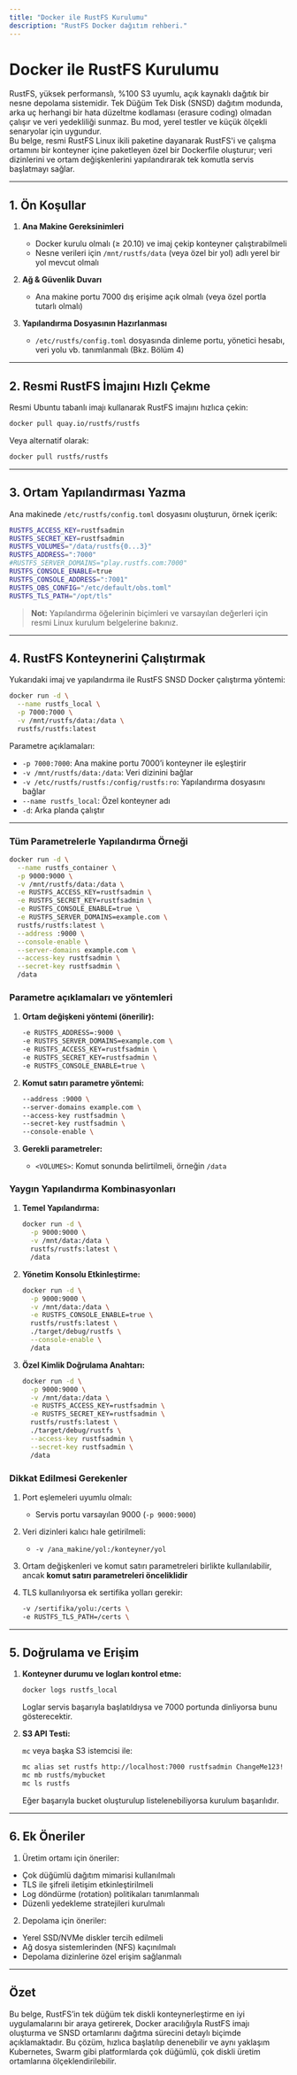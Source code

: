 ```yaml
---
title: "Docker ile RustFS Kurulumu"
description: "RustFS Docker dağıtım rehberi."
---
```


# Docker ile RustFS Kurulumu

RustFS, yüksek performanslı, %100 S3 uyumlu, açık kaynaklı dağıtık bir nesne depolama sistemidir. Tek Düğüm Tek Disk (SNSD) dağıtım modunda, arka uç herhangi bir hata düzeltme kodlaması (erasure coding) olmadan çalışır ve veri yedekliliği sunmaz. Bu mod, yerel testler ve küçük ölçekli senaryolar için uygundur.  
Bu belge, resmi RustFS Linux ikili paketine dayanarak RustFS'i ve çalışma ortamını bir konteyner içine paketleyen özel bir Dockerfile oluşturur; veri dizinlerini ve ortam değişkenlerini yapılandırarak tek komutla servis başlatmayı sağlar.

---

## 1. Ön Koşullar

1. **Ana Makine Gereksinimleri**

   * Docker kurulu olmalı (≥ 20.10) ve imaj çekip konteyner çalıştırabilmeli
   * Nesne verileri için `/mnt/rustfs/data` (veya özel bir yol) adlı yerel bir yol mevcut olmalı

2. **Ağ & Güvenlik Duvarı**

   * Ana makine portu 7000 dış erişime açık olmalı (veya özel portla tutarlı olmalı)

3. **Yapılandırma Dosyasının Hazırlanması**

   * `/etc/rustfs/config.toml` dosyasında dinleme portu, yönetici hesabı, veri yolu vb. tanımlanmalı (Bkz. Bölüm 4)

---

## 2. Resmi RustFS İmajını Hızlı Çekme

Resmi Ubuntu tabanlı imajı kullanarak RustFS imajını hızlıca çekin:

```bash
docker pull quay.io/rustfs/rustfs
````

Veya alternatif olarak:

```bash
docker pull rustfs/rustfs
```

---

## 3. Ortam Yapılandırması Yazma

Ana makinede `/etc/rustfs/config.toml` dosyasını oluşturun, örnek içerik:

```bash
RUSTFS_ACCESS_KEY=rustfsadmin
RUSTFS_SECRET_KEY=rustfsadmin
RUSTFS_VOLUMES="/data/rustfs{0...3}"
RUSTFS_ADDRESS=":7000"
#RUSTFS_SERVER_DOMAINS="play.rustfs.com:7000"
RUSTFS_CONSOLE_ENABLE=true
RUSTFS_CONSOLE_ADDRESS=":7001"
RUSTFS_OBS_CONFIG="/etc/default/obs.toml"
RUSTFS_TLS_PATH="/opt/tls"
```

> **Not:** Yapılandırma öğelerinin biçimleri ve varsayılan değerleri için resmi Linux kurulum belgelerine bakınız.

---

## 4. RustFS Konteynerini Çalıştırmak

Yukarıdaki imaj ve yapılandırma ile RustFS SNSD Docker çalıştırma yöntemi:

```bash
docker run -d \
  --name rustfs_local \
  -p 7000:7000 \
  -v /mnt/rustfs/data:/data \
  rustfs/rustfs:latest
```

Parametre açıklamaları:

* `-p 7000:7000`: Ana makine portu 7000’i konteyner ile eşleştirir
* `-v /mnt/rustfs/data:/data`: Veri dizinini bağlar
* `-v /etc/rustfs/rustfs:/config/rustfs:ro`: Yapılandırma dosyasını bağlar
* `--name rustfs_local`: Özel konteyner adı
* `-d`: Arka planda çalıştır

---

### Tüm Parametrelerle Yapılandırma Örneği

```bash
docker run -d \
  --name rustfs_container \
  -p 9000:9000 \
  -v /mnt/rustfs/data:/data \
  -e RUSTFS_ACCESS_KEY=rustfsadmin \
  -e RUSTFS_SECRET_KEY=rustfsadmin \
  -e RUSTFS_CONSOLE_ENABLE=true \
  -e RUSTFS_SERVER_DOMAINS=example.com \
  rustfs/rustfs:latest \
  --address :9000 \
  --console-enable \
  --server-domains example.com \
  --access-key rustfsadmin \
  --secret-key rustfsadmin \
  /data
```

### Parametre açıklamaları ve yöntemleri

1. **Ortam değişkeni yöntemi (önerilir):**

   ```bash
   -e RUSTFS_ADDRESS=:9000 \
   -e RUSTFS_SERVER_DOMAINS=example.com \
   -e RUSTFS_ACCESS_KEY=rustfsadmin \
   -e RUSTFS_SECRET_KEY=rustfsadmin \
   -e RUSTFS_CONSOLE_ENABLE=true \
   ```

2. **Komut satırı parametre yöntemi:**

   ```bash
   --address :9000 \
   --server-domains example.com \
   --access-key rustfsadmin \
   --secret-key rustfsadmin \
   --console-enable \
   ```

3. **Gerekli parametreler:**

   * `<VOLUMES>`: Komut sonunda belirtilmeli, örneğin `/data`

### Yaygın Yapılandırma Kombinasyonları

1. **Temel Yapılandırma:**

   ```bash
   docker run -d \
     -p 9000:9000 \
     -v /mnt/data:/data \
     rustfs/rustfs:latest \
     /data
   ```

2. **Yönetim Konsolu Etkinleştirme:**

   ```bash
   docker run -d \
     -p 9000:9000 \
     -v /mnt/data:/data \
     -e RUSTFS_CONSOLE_ENABLE=true \
     rustfs/rustfs:latest \
     ./target/debug/rustfs \
     --console-enable \
     /data
   ```

3. **Özel Kimlik Doğrulama Anahtarı:**

   ```bash
   docker run -d \
     -p 9000:9000 \
     -v /mnt/data:/data \
     -e RUSTFS_ACCESS_KEY=rustfsadmin \
     -e RUSTFS_SECRET_KEY=rustfsadmin \
     rustfs/rustfs:latest \
     ./target/debug/rustfs \
     --access-key rustfsadmin \
     --secret-key rustfsadmin \
     /data
   ```

### Dikkat Edilmesi Gerekenler

1. Port eşlemeleri uyumlu olmalı:

   * Servis portu varsayılan 9000 (`-p 9000:9000`)

2. Veri dizinleri kalıcı hale getirilmeli:

   * `-v /ana_makine/yol:/konteyner/yol`

3. Ortam değişkenleri ve komut satırı parametreleri birlikte kullanılabilir, ancak **komut satırı parametreleri önceliklidir**

4. TLS kullanılıyorsa ek sertifika yolları gerekir:

   ```bash
   -v /sertifika/yolu:/certs \
   -e RUSTFS_TLS_PATH=/certs \
   ```

---

## 5. Doğrulama ve Erişim

1. **Konteyner durumu ve logları kontrol etme:**

   ```bash
   docker logs rustfs_local
   ```

   Loglar servis başarıyla başlatıldıysa ve 7000 portunda dinliyorsa bunu gösterecektir.

2. **S3 API Testi:**

   `mc` veya başka S3 istemcisi ile:

   ```bash
   mc alias set rustfs http://localhost:7000 rustfsadmin ChangeMe123!
   mc mb rustfs/mybucket
   mc ls rustfs
   ```

   Eğer başarıyla bucket oluşturulup listelenebiliyorsa kurulum başarılıdır.

---

## 6. Ek Öneriler

1. Üretim ortamı için öneriler:

* Çok düğümlü dağıtım mimarisi kullanılmalı
* TLS ile şifreli iletişim etkinleştirilmeli
* Log döndürme (rotation) politikaları tanımlanmalı
* Düzenli yedekleme stratejileri kurulmalı

2. Depolama için öneriler:

* Yerel SSD/NVMe diskler tercih edilmeli
* Ağ dosya sistemlerinden (NFS) kaçınılmalı
* Depolama dizinlerine özel erişim sağlanmalı

---

## Özet

Bu belge, RustFS’in tek düğüm tek diskli konteynerleştirme en iyi uygulamalarını bir araya getirerek, Docker aracılığıyla RustFS imajı oluşturma ve SNSD ortamlarını dağıtma sürecini detaylı biçimde açıklamaktadır.
Bu çözüm, hızlıca başlatılıp denenebilir ve aynı yaklaşım Kubernetes, Swarm gibi platformlarda çok düğümlü, çok diskli üretim ortamlarına ölçeklendirilebilir.
